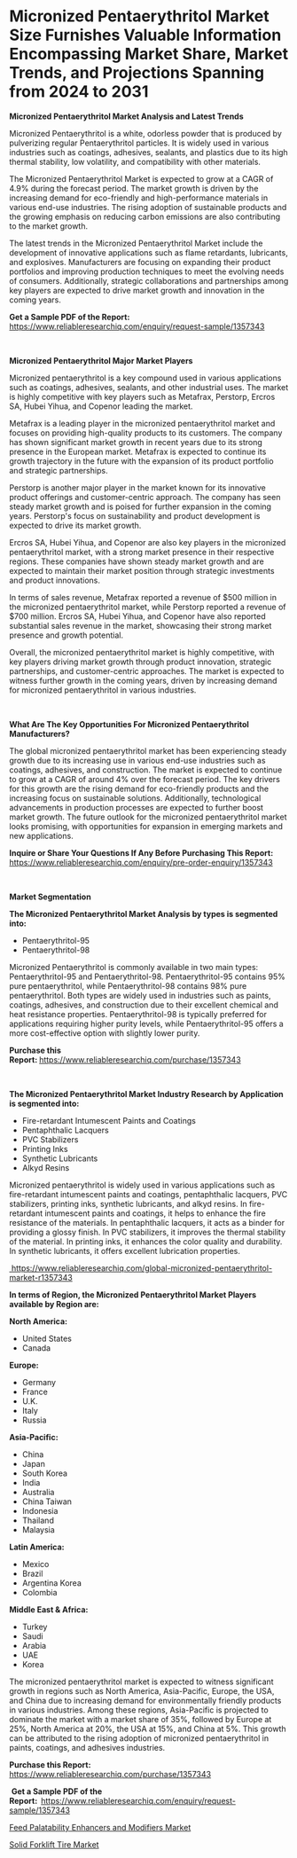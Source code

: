 <p><h1>Micronized Pentaerythritol Market Size Furnishes Valuable Information Encompassing Market Share, Market Trends, and Projections Spanning from 2024 to 2031</h1></p><p><strong>Micronized Pentaerythritol Market Analysis and Latest Trends</strong></p>
<p><p>Micronized Pentaerythritol is a white, odorless powder that is produced by pulverizing regular Pentaerythritol particles. It is widely used in various industries such as coatings, adhesives, sealants, and plastics due to its high thermal stability, low volatility, and compatibility with other materials.</p><p>The Micronized Pentaerythritol Market is expected to grow at a CAGR of 4.9% during the forecast period. The market growth is driven by the increasing demand for eco-friendly and high-performance materials in various end-use industries. The rising adoption of sustainable products and the growing emphasis on reducing carbon emissions are also contributing to the market growth.</p><p>The latest trends in the Micronized Pentaerythritol Market include the development of innovative applications such as flame retardants, lubricants, and explosives. Manufacturers are focusing on expanding their product portfolios and improving production techniques to meet the evolving needs of consumers. Additionally, strategic collaborations and partnerships among key players are expected to drive market growth and innovation in the coming years.</p></p>
<p><strong>Get a Sample PDF of the Report:&nbsp;</strong> <a href="https://www.reliableresearchiq.com/enquiry/request-sample/1357343">https://www.reliableresearchiq.com/enquiry/request-sample/1357343</a></p>
<p>&nbsp;</p>
<p><strong>Micronized Pentaerythritol Major Market Players</strong></p>
<p><p>Micronized pentaerythritol is a key compound used in various applications such as coatings, adhesives, sealants, and other industrial uses. The market is highly competitive with key players such as Metafrax, Perstorp, Ercros SA, Hubei Yihua, and Copenor leading the market.</p><p>Metafrax is a leading player in the micronized pentaerythritol market and focuses on providing high-quality products to its customers. The company has shown significant market growth in recent years due to its strong presence in the European market. Metafrax is expected to continue its growth trajectory in the future with the expansion of its product portfolio and strategic partnerships.</p><p>Perstorp is another major player in the market known for its innovative product offerings and customer-centric approach. The company has seen steady market growth and is poised for further expansion in the coming years. Perstorp's focus on sustainability and product development is expected to drive its market growth.</p><p>Ercros SA, Hubei Yihua, and Copenor are also key players in the micronized pentaerythritol market, with a strong market presence in their respective regions. These companies have shown steady market growth and are expected to maintain their market position through strategic investments and product innovations.</p><p>In terms of sales revenue, Metafrax reported a revenue of $500 million in the micronized pentaerythritol market, while Perstorp reported a revenue of $700 million. Ercros SA, Hubei Yihua, and Copenor have also reported substantial sales revenue in the market, showcasing their strong market presence and growth potential.</p><p>Overall, the micronized pentaerythritol market is highly competitive, with key players driving market growth through product innovation, strategic partnerships, and customer-centric approaches. The market is expected to witness further growth in the coming years, driven by increasing demand for micronized pentaerythritol in various industries.</p></p>
<p>&nbsp;</p>
<p><strong>What Are The Key Opportunities For Micronized Pentaerythritol Manufacturers?</strong></p>
<p><p>The global micronized pentaerythritol market has been experiencing steady growth due to its increasing use in various end-use industries such as coatings, adhesives, and construction. The market is expected to continue to grow at a CAGR of around 4% over the forecast period. The key drivers for this growth are the rising demand for eco-friendly products and the increasing focus on sustainable solutions. Additionally, technological advancements in production processes are expected to further boost market growth. The future outlook for the micronized pentaerythritol market looks promising, with opportunities for expansion in emerging markets and new applications.</p></p>
<p><strong>Inquire or Share Your Questions If Any Before Purchasing This Report:</strong> <a href="https://www.reliableresearchiq.com/enquiry/pre-order-enquiry/1357343">https://www.reliableresearchiq.com/enquiry/pre-order-enquiry/1357343</a></p>
<p>&nbsp;</p>
<p><strong>Market Segmentation</strong></p>
<p><strong>The Micronized Pentaerythritol Market Analysis by types is segmented into:</strong></p>
<p><ul><li>Pentaerythritol-95</li><li>Pentaerythritol-98</li></ul></p>
<p><p>Micronized Pentaerythritol is commonly available in two main types: Pentaerythritol-95 and Pentaerythritol-98. Pentaerythritol-95 contains 95% pure pentaerythritol, while Pentaerythritol-98 contains 98% pure pentaerythritol. Both types are widely used in industries such as paints, coatings, adhesives, and construction due to their excellent chemical and heat resistance properties. Pentaerythritol-98 is typically preferred for applications requiring higher purity levels, while Pentaerythritol-95 offers a more cost-effective option with slightly lower purity.</p></p>
<p><strong>Purchase this Report:&nbsp;</strong><a href="https://www.reliableresearchiq.com/purchase/1357343">https://www.reliableresearchiq.com/purchase/1357343</a></p>
<p>&nbsp;</p>
<p><strong>The Micronized Pentaerythritol Market Industry Research by Application is segmented into:</strong></p>
<p><ul><li>Fire-retardant Intumescent Paints and Coatings</li><li>Pentaphthalic Lacquers</li><li>PVC Stabilizers</li><li>Printing Inks</li><li>Synthetic Lubricants</li><li>Alkyd Resins</li></ul></p>
<p><p>Micronized pentaerythritol is widely used in various applications such as fire-retardant intumescent paints and coatings, pentaphthalic lacquers, PVC stabilizers, printing inks, synthetic lubricants, and alkyd resins. In fire-retardant intumescent paints and coatings, it helps to enhance the fire resistance of the materials. In pentaphthalic lacquers, it acts as a binder for providing a glossy finish. In PVC stabilizers, it improves the thermal stability of the material. In printing inks, it enhances the color quality and durability. In synthetic lubricants, it offers excellent lubrication properties.</p></p>
<p><a href="https://www.reliableresearchiq.com/global-micronized-pentaerythritol-market-r1357343">&nbsp;https://www.reliableresearchiq.com/global-micronized-pentaerythritol-market-r1357343</a></p>
<p><strong>In terms of Region, the Micronized Pentaerythritol Market Players available by Region are:</strong></p>
<p>
    <p> <strong> North America: </strong>
        <ul>
            <li>United States</li>
            <li>Canada</li>
        </ul>
        </p> 
    <p> <strong> Europe: </strong>
        <ul>
            <li>Germany</li>
            <li>France</li>
            <li>U.K.</li>
            <li>Italy</li>
            <li>Russia</li>
        </ul>
        </p> 
    <p> <strong> Asia-Pacific: </strong>
        <ul>
            <li>China</li>
            <li>Japan</li>
            <li>South Korea</li>
            <li>India</li>
            <li>Australia</li>
            <li>China Taiwan</li>
            <li>Indonesia</li>
            <li>Thailand</li>
            <li>Malaysia</li>
        </ul>
        </p> 
    <p> <strong> Latin America: </strong>
        <ul>
            <li>Mexico</li>
            <li>Brazil</li>
            <li>Argentina Korea</li>
            <li>Colombia</li>
        </ul>
        </p> 
    <p> <strong> Middle East & Africa: </strong>
        <ul>
            <li>Turkey</li>
            <li>Saudi</li>
            <li>Arabia</li>
            <li>UAE</li>
            <li>Korea</li>
        </ul>
    </p>
    </p>
<p><p>The micronized pentaerythritol market is expected to witness significant growth in regions such as North America, Asia-Pacific, Europe, the USA, and China due to increasing demand for environmentally friendly products in various industries. Among these regions, Asia-Pacific is projected to dominate the market with a market share of 35%, followed by Europe at 25%, North America at 20%, the USA at 15%, and China at 5%. This growth can be attributed to the rising adoption of micronized pentaerythritol in paints, coatings, and adhesives industries.</p></p>
<p><strong>Purchase this Report: </strong><a href="https://www.reliableresearchiq.com/purchase/1357343">https://www.reliableresearchiq.com/purchase/1357343</a></p>
<p>&nbsp;<strong>Get a Sample PDF of the Report:&nbsp;&nbsp;</strong><a href="https://www.reliableresearchiq.com/enquiry/request-sample/1357343">https://www.reliableresearchiq.com/enquiry/request-sample/1357343</a></p>
<p><strong></strong></p>
<p><p><a href="https://view.publitas.com/reportprime-1/feed-palatability-enhancers-and-modifiers-market-analysis-report-global-insights-by-region-type-flavor-sweeteners-texturant-and-application-poultry-pets-swine-others-from-2024-to-2031/">Feed Palatability Enhancers and Modifiers Market</a></p><p><a href="https://github.com/santosh758595/Market-Research-Report-List-5/blob/main/solid-forklift-tire-market.md">Solid Forklift Tire Market</a></p></p>